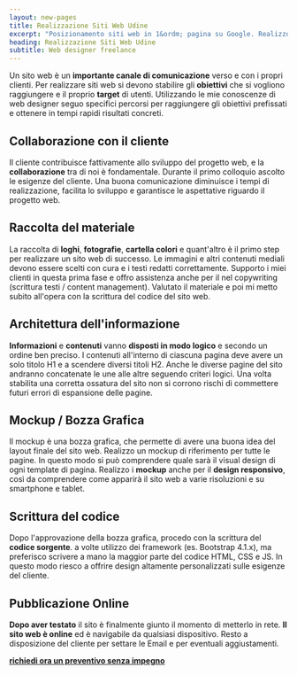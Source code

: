 ```yaml
---
layout: new-pages
title: Realizzazione Siti Web Udine
excerpt: "Posizionamento siti web in 1&ordm; pagina su Google. Realizzo siti internet di successo per far crescere la tua attività. Raggiungi nuovi clienti, aumenta il fatturato."
heading: Realizzazione Siti Web Udine
subtitle: Web designer freelance
---
```

Un sito web è un **importante canale di comunicazione** verso e con i propri clienti. Per realizzare siti web si devono stabilire gli **obiettivi** che si vogliono raggiungere e il proprio **target** di utenti. Utilizzando le mie conoscenze di web designer seguo specifici percorsi per raggiungere gli obiettivi prefissati e ottenere in tempi rapidi risultati concreti.

## Collaborazione con il cliente

Il cliente contribuisce fattivamente allo sviluppo del progetto web, e la **collaborazione** tra di noi è fondamentale. Durante il primo colloquio ascolto le esigenze del cliente. Una buona comunicazione diminuisce i tempi di realizzazione, facilita lo sviluppo e garantisce le aspettative riguardo il progetto web.

## Raccolta del materiale

La raccolta di **loghi**, **fotografie**, **cartella colori** e quant'altro è il primo step per realizzare un sito web di successo. Le immagini e altri contenuti mediali devono essere scelti con cura e i testi redatti correttamente. Supporto i miei clienti in questa prima fase e offro assistenza anche per il nel copywriting (scrittura testi / content management). Valutato il materiale e poi mi metto subito all'opera con la scrittura del codice del sito web.

## Architettura dell'informazione

**Informazioni** e **contenuti** vanno **disposti in modo logico** e secondo un ordine ben preciso. I contenuti all'interno di ciascuna pagina deve avere un solo titolo H1 e a scendere diversi titoli H2. Anche le diverse pagine del sito andranno concatenate le une alle altre seguendo criteri logici. Una volta stabilita una corretta ossatura del sito non si corrono rischi di commettere futuri errori di espansione delle pagine.

## Mockup / Bozza Grafica

Il mockup è una bozza grafica, che permette di avere una buona idea del layout finale del sito web. Realizzo un mockup di riferimento per tutte le pagine. In questo modo si può comprendere quale sarà il visual design di ogni template di pagina. Realizzo i **mockup** anche per il **design responsivo**, così da comprendere come apparirà il sito web a varie risoluzioni e su smartphone e tablet.

## Scrittura del codice

Dopo l'approvazione della bozza grafica, procedo con la scrittura del **codice sorgente**. a volte utilizzo dei framework (es. Bootstrap 4.1.x), ma preferisco scrivere a mano la maggior parte del codice HTML, CSS e JS. In questo modo riesco a offrire design altamente personalizzati sulle esigenze del cliente.

## Pubblicazione Online

**Dopo aver testato** il sito è finalmente giunto il momento di metterlo in rete. **Il sito web è online** ed è navigabile da qualsiasi dispositivo. Resto a disposizione del cliente per settare le Email e per eventuali aggiustamenti.

**[richiedi ora un preventivo senza impegno](/contatti/)**

